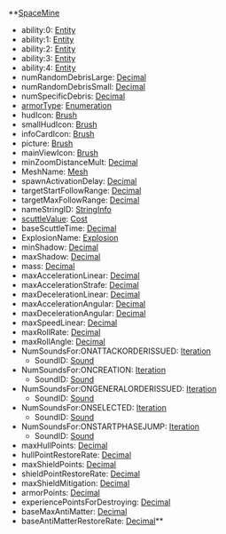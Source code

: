 **[SpaceMine](EntrenchmentSpaceMine.md)
  * ability:0: [Entity](Entity.md)
  * ability:1: [Entity](Entity.md)
  * ability:2: [Entity](Entity.md)
  * ability:3: [Entity](Entity.md)
  * ability:4: [Entity](Entity.md)
  * numRandomDebrisLarge: [Decimal](Decimal.md)
  * numRandomDebrisSmall: [Decimal](Decimal.md)
  * numSpecificDebris: [Decimal](Decimal.md)
  * [armorType](EntrenchmentarmorType.md): [Enumeration](Enumeration.md)
  * hudIcon: [Brush](Brush.md)
  * smallHudIcon: [Brush](Brush.md)
  * infoCardIcon: [Brush](Brush.md)
  * picture: [Brush](Brush.md)
  * mainViewIcon: [Brush](Brush.md)
  * minZoomDistanceMult: [Decimal](Decimal.md)
  * MeshName: [Mesh](Mesh.md)
  * spawnActivationDelay: [Decimal](Decimal.md)
  * targetStartFollowRange: [Decimal](Decimal.md)
  * targetMaxFollowRange: [Decimal](Decimal.md)
  * nameStringID: [StringInfo](StringInfo.md)
  * [scuttleValue](EntrenchmentCost.md): [Cost](Cost.md)
  * baseScuttleTime: [Decimal](Decimal.md)
  * ExplosionName: [Explosion](Explosion.md)
  * minShadow: [Decimal](Decimal.md)
  * maxShadow: [Decimal](Decimal.md)
  * mass: [Decimal](Decimal.md)
  * maxAccelerationLinear: [Decimal](Decimal.md)
  * maxAccelerationStrafe: [Decimal](Decimal.md)
  * maxDecelerationLinear: [Decimal](Decimal.md)
  * maxAccelerationAngular: [Decimal](Decimal.md)
  * maxDecelerationAngular: [Decimal](Decimal.md)
  * maxSpeedLinear: [Decimal](Decimal.md)
  * maxRollRate: [Decimal](Decimal.md)
  * maxRollAngle: [Decimal](Decimal.md)
  * NumSoundsFor:ONATTACKORDERISSUED: [Iteration](Iteration.md)
    * SoundID: [Sound](Sound.md)
  * NumSoundsFor:ONCREATION: [Iteration](Iteration.md)
    * SoundID: [Sound](Sound.md)
  * NumSoundsFor:ONGENERALORDERISSUED: [Iteration](Iteration.md)
    * SoundID: [Sound](Sound.md)
  * NumSoundsFor:ONSELECTED: [Iteration](Iteration.md)
    * SoundID: [Sound](Sound.md)
  * NumSoundsFor:ONSTARTPHASEJUMP: [Iteration](Iteration.md)
    * SoundID: [Sound](Sound.md)
  * maxHullPoints: [Decimal](Decimal.md)
  * hullPointRestoreRate: [Decimal](Decimal.md)
  * maxShieldPoints: [Decimal](Decimal.md)
  * shieldPointRestoreRate: [Decimal](Decimal.md)
  * maxShieldMitigation: [Decimal](Decimal.md)
  * armorPoints: [Decimal](Decimal.md)
  * experiencePointsForDestroying: [Decimal](Decimal.md)
  * baseMaxAntiMatter: [Decimal](Decimal.md)
  * baseAntiMatterRestoreRate: [Decimal](Decimal.md)**
